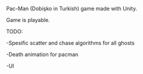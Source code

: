 Pac-Man (Dobişko in Turkish) game made with Unity.

Game is playable.

TODO:

-Spesific scatter and chase algorithms for all ghosts

-Death animation for pacman

-UI
